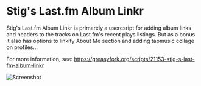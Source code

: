 # Stig's Last.fm Album Linkr
Stig's Last.fm Album Linkr is primarely a usercsript for adding album links and headers to the tracks on Last.fm's recent plays listings.
But as a bonus it also has options to linkify About Me section and adding tapmusic collage on profiles...

For more information, see: https://greasyfork.org/scripts/21153-stig-s-last-fm-album-linkr

![Screenshot](https://greasyfork.org/system/screenshots/screenshots/000/005/727/original/lastfmalbumlinkrfeatures-900x798.png)
